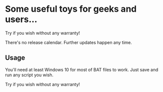 Some useful toys for geeks and users...
===========

Try if you wish without any warranty!

There's no release calendar.
Further updates happen any time.

## Usage

You'll need at least Windows 10 for most of BAT files to work.
Just save and run any script you wish.


Try if you wish without any warranty!
